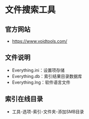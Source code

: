 # 文件搜索工具
## 官方网站
- https://www.voidtools.com/
## 文件说明
- Everything.ini：设置项存储
- Everything.db：索引结果目录数据库
- Everything.lng：软件语言文件
## 索引在线目录
- 工具-选项-索引-文件夹-添加SMB目录